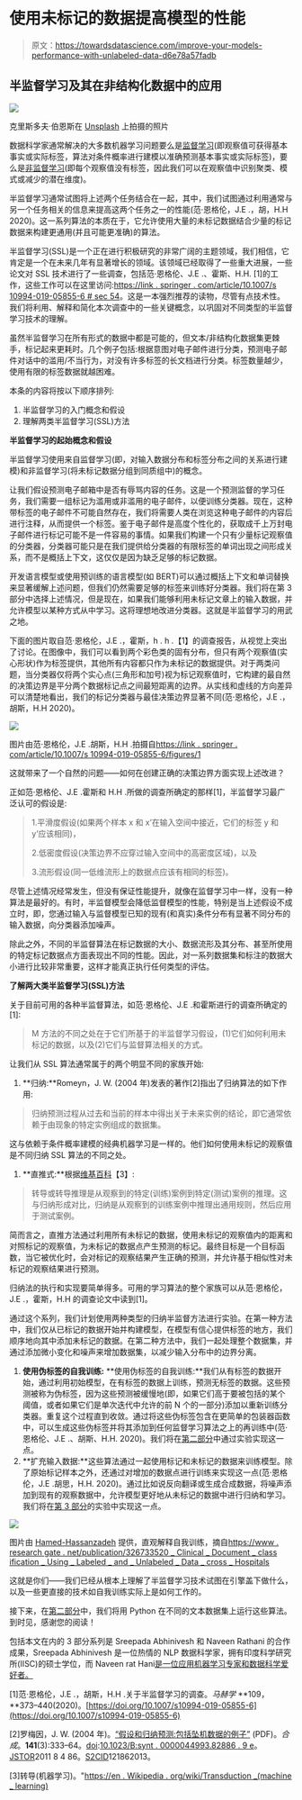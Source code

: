 # 使用未标记的数据提高模型的性能

> 原文：<https://towardsdatascience.com/improve-your-models-performance-with-unlabeled-data-d6e78a57fadb>

## 半监督学习及其在非结构化数据中的应用

![](img/379dd659cdbd05e0fd1e74793f000100.png)

克里斯多夫·伯恩斯在 [Unsplash](https://unsplash.com?utm_source=medium&utm_medium=referral) 上拍摄的照片

数据科学家通常解决的大多数机器学习问题要么是[监督学习](https://www.ibm.com/cloud/learn/supervised-learning)(即观察值可获得基本事实或实际标签，算法对条件概率进行建模以准确预测基本事实或实际标签)，要么是[非监督学习](https://www.ibm.com/cloud/learn/unsupervised-learning)(即每个观察值没有标签，因此我们可以在观察值中识别聚类、模式或减少的潜在维度)。

半监督学习通常试图将上述两个任务结合在一起，其中，我们试图通过利用通常与另一个任务相关的信息来提高这两个任务之一的性能(范·恩格伦，J.E .，胡，H.H 2020)。这一系列算法的本质在于，它允许使用大量的未标记数据结合少量的标记数据来构建更通用(并且可能更准确)的算法。

半监督学习(SSL)是一个正在进行积极研究的非常广阔的主题领域，我们相信，它肯定是一个在未来几年有显著增长的领域。该领域已经取得了一些重大进展，一些论文对 SSL 技术进行了一些调查，包括范·恩格伦、J.E .、霍斯、H.H. [1]的工作，这些工作可以在这里访问:[https://link . springer . com/article/10.1007/s 10994-019-05855-6 # sec 54](https://link.springer.com/article/10.1007/s10994-019-05855-6#Sec54)。这是一本强烈推荐的读物，尽管有点技术性。我们将利用、解释和简化本次调查中的一些关键概念，以巩固对不同类型的半监督学习技术的理解。

虽然半监督学习在所有形式的数据中都是可能的，但文本/非结构化数据集更棘手，标记起来更耗时。几个例子包括:根据意图对电子邮件进行分类，预测电子邮件对话中的滥用/不当行为，对没有许多标签的长文档进行分类。标签数量越少，使用有限的标签数据就越困难。

本条的内容将按以下顺序排列:

1.  半监督学习的入门概念和假设
2.  理解两类半监督学习(SSL)方法

**半监督学习的起始概念和假设**

半监督学习使用来自监督学习(即，对输入数据分布和标签分布之间的关系进行建模)和非监督学习(将未标记数据分组到同质组中)的概念。

让我们假设预测电子邮箱中是否有辱骂内容的任务。这是一个预测监督的学习任务，我们需要一组标记为滥用或非滥用的电子邮件，以便训练分类器。现在，这种带标签的电子邮件不可能自然存在，我们将需要人类在浏览这种电子邮件的内容后进行注释，从而提供一个标签。鉴于电子邮件是高度个性化的，获取成千上万封电子邮件进行标记可能不是一件容易的事情。如果我们构建一个只有少量标记观察值的分类器，分类器可能只是在我们提供给分类器的有限标签的单词出现之间形成关系，而不是概括上下文，这仅仅是因为缺乏足够的标记数据。

开发语言模型或使用预训练的语言模型(如 BERT)可以通过概括上下文和单词替换来显著缓解上述问题，但我们仍然需要足够的标签来训练好分类器。我们将在第 3 部分中选择上述情况，但是现在，如果我们能够利用未标记文章上的输入数据，并允许模型以某种方式从中学习。这将理想地改进分类器。这就是半监督学习的用武之地。

下面的图片取自范·恩格伦，J.E .，霍斯，h . h .【1】的调查报告，从视觉上突出了讨论。在图像中，我们可以看到两个彩色类的固有分布，但只有两个观察值(实心形状)作为标签提供，其他所有内容都只作为未标记的数据提供。对于两类问题，当分类器仅将两个实心点(三角形和加号)视为标记观察值时，它构建的最自然的决策边界是平分两个数据标记点之间最短距离的边界。从实线和虚线的方向差异可以清楚地看出，我们的标记分类器与最佳决策边界显著不同(范·恩格伦，J.E .，胡斯，H.H 2020)。

![](img/75ff02b7ea8db0123ea746d0be2a356d.png)

图片由范·恩格伦，J.E .胡斯，H.H .拍摄自[https://link . springer . com/article/10.1007/s 10994-019-05855-6/figures/1](https://link.springer.com/article/10.1007/s10994-019-05855-6/figures/1)

这就带来了一个自然的问题——如何在创建正确的决策边界方面实现上述改进？

正如范·恩格伦、J.E .霍斯和 H.H .所做的调查所确定的那样[1]，半监督学习最广泛认可的假设是:

> 1.平滑度假设(如果两个样本 x 和 x’在输入空间中接近，它们的标签 y 和 y’应该相同)，
> 
> 2.低密度假设(决策边界不应穿过输入空间中的高密度区域)，以及
> 
> 3.流形假设(同一低维流形上的数据点应该有相同的标签)。

尽管上述情况经常发生，但没有保证性能提升，就像在监督学习中一样，没有一种算法是最好的。有时，半监督模型会降低监督模型的性能，特别是当上述假设不成立时，即，您通过输入与监督模型已知的现有(和真实)条件分布有显著不同分布的输入数据，向分类器添加噪声。

除此之外，不同的半监督算法在标记数据的大小、数据流形及其分布、甚至所使用的特定标记数据点方面表现出不同的性能。因此，对一系列数据集和标注的数据大小进行比较非常重要，这样才能真正执行任何类型的评估。

**了解两大类半监督学习(SSL)方法**

关于目前可用的各种半监督算法，如范·恩格伦、J.E .和霍斯进行的调查所确定的[1]:

> M 方法的不同之处在于它们所基于的半监督学习假设，(1)它们如何利用未标记的数据，以及(2)它们与监督算法相关的方式。

让我们从 SSL 算法通常属于的两个明显不同的家族开始:

1.  **归纳:**Romeyn，J. W. (2004 年)发表的著作[2]指出了归纳算法的如下作用:

> 归纳预测过程从过去和当前的样本中得出关于未来实例的结论，即它通常依赖于由现象的特定实例组成的数据集。

这与依赖于条件概率建模的经典机器学习是一样的。他们如何使用未标记的观察值是不同归纳 SSL 算法的不同之处。

1.  **直推式:**根据[维基百科](https://en.wikipedia.org/wiki/Transduction_(machine_learning))【3】:

> 转导或转导推理是从观察到的特定(训练)案例到特定(测试)案例的推理。这与归纳形成对比，归纳是从观察到的训练案例中推理出通用规则，然后应用于测试案例。

简而言之，直推方法通过利用所有未标记的数据，使用未标记的观察值内的距离和对照标记的观察值，为未标记的数据点产生预测的标记。最终目标是一个目标函数，当它被优化时，会对标记的观察结果产生正确的预测，并允许基于相似性对未标记的观察结果进行预测。

归纳法的执行和实现要简单得多。可用的学习算法的整个家族可以从范·恩格伦，J.E .，霍斯，H.H 的调查论文中读到[1]。

通过这个系列，我们计划使用两种类型的归纳半监督方法进行实验。在第一种方法中，我们仅从已标记的数据开始并构建模型，在模型有信心提供标签的地方，我们顺序地向其中添加未标记的数据。在第二种方法中，我们一起处理整个数据集，并通过添加微小变化和噪声来增加数据集，以减少输入分布中的边界分离。

1.  **使用伪标签的自我训练:** **使用伪标签的自我训练:**我们从有标签的数据开始，通过利用初始模型，在有标签的数据上训练，预测无标签的数据。这些预测被称为伪标签，因为这些预测被缓慢地(即，如果它们高于要被包括的某个阈值，或者如果它们是单次迭代中允许的前 N 个的一部分)添加以重新训练分类器。重复这个过程直到收敛。通过将这些伪标签包含在更简单的包装器函数中，可以生成这些伪标签并将其添加到任何监督学习算法之上的再训练中(范·恩格伦、J.E .、胡斯、H.H. 2020)。我们将在[第二部分](https://medium.com/@naveen.rathani/improving-model-performance-using-semi-supervised-wrapper-methods-31d8712ca20)中通过实验实现这一点。
2.  **扩充输入数据:**这些算法通过一起使用标记和未标记的数据来训练模型。除了原始标记样本之外，还通过对增加的数据点进行训练来实现这一点(范·恩格伦，J.E .胡思，H.H. 2020)。通过比如说反向翻译或生成合成数据，将噪声添加到现有的观察数据中，允许模型更好地从未标记的数据中进行归纳和学习。我们将在[第 3 部分](https://medium.com/@naveen.rathani/improving-model-performance-using-semi-supervised-wrapper-methods-31d8712ca20)的实验中实现这一点。

![](img/c81f2624406a26c9d1c65a2524b193be.png)

图片由 [Hamed-Hassanzadeh](https://www.researchgate.net/profile/Hamed-Hassanzadeh) 提供，直观解释自我训练，摘自[https://www . research gate . net/publication/326733520 _ Clinical _ Document _ class ification _ Using _ Labeled _ and _ Unlabeled _ Data _ cross _ Hospitals](https://www.researchgate.net/publication/326733520_Clinical_Document_Classification_Using_Labeled_and_Unlabeled_Data_Across_Hospitals)

这就是你们——我们已经从根本上理解了半监督学习技术试图在引擎盖下做什么，以及一些更直接的技术如自我训练实际上是如何工作的。

接下来，在[第二部分](https://medium.com/@naveen.rathani/improving-model-performance-using-semi-supervised-wrapper-methods-31d8712ca20)中，我们将用 Python 在不同的文本数据集上运行这些算法。到时见，感谢您的阅读！

包括本文在内的 3 部分系列是 Sreepada Abhinivesh 和 Naveen Rathani 的合作成果，Sreepada Abhinivesh 是一位热情的 NLP 数据科学家，拥有印度科学研究所(IISC)的硕士学位，而 Naveen rat Hani[是一位应用机器学习专家和数据科学爱好者。](https://www.linkedin.com/in/naveen-rathani-72192719/)

[1]范·恩格伦，J.E .，胡斯，H.H .关于半监督学习的调查。*马赫学* **109，**373–440(2020)。[https://doi.org/10.1007/s10994-019-05855-6](https://doi.org/10.1007/s10994-019-05855-6)

[2]罗梅因，J. W. (2004 年)。[“假设和归纳预测:包括坠机数据的例子”](https://pure.rug.nl/ws/files/2720641/romeijn_-_hypotheses_and_predictions.pdf) (PDF)。*合成*。**141**(3):333–64。[doi](https://en.wikipedia.org/wiki/Doi_(identifier)):[10.1023/B:synt . 0000044993.82886 . 9 e](https://doi.org/10.1023%2FB%3ASYNT.0000044993.82886.9e)。[JSTOR](https://en.wikipedia.org/wiki/JSTOR_(identifier))2011 8 4 86。[S2CID](https://en.wikipedia.org/wiki/S2CID_(identifier))121862013。

[3]转导(机器学习)。"[https://en . Wikipedia . org/wiki/Transduction _(machine _ learning)](https://en.wikipedia.org/wiki/Transduction_(machine_learning))